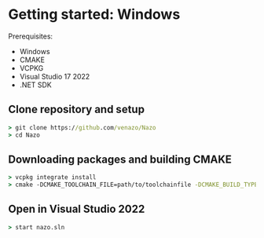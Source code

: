 # Getting started: Windows

Prerequisites:
- Windows
- CMAKE
- VCPKG
- Visual Studio 17 2022
- .NET SDK

## Clone repository and setup
```cmd
> git clone https://github.com/venazo/Nazo
> cd Nazo
```

## Downloading packages and building CMAKE
```cmd
> vcpkg integrate install
> cmake -DCMAKE_TOOLCHAIN_FILE=path/to/toolchainfile -DCMAKE_BUILD_TYPE=Debug -B"Build" -G"Visual Studio 17 2022"
```

## Open in Visual Studio 2022
```cmd
> start nazo.sln
```
